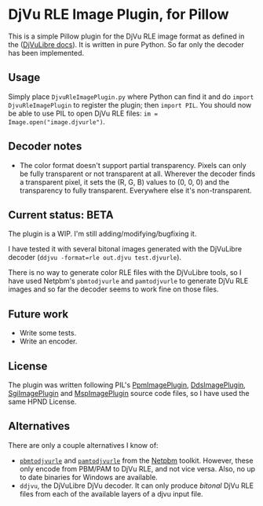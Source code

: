 # DjVu RLE Image Plugin, for Pillow
This is a simple Pillow plugin for the DjVu RLE image format as defined in the ([DjVuLibre docs](http://djvu.sourceforge.net/doc/man/csepdjvu.html)). It is written in pure Python. So far only the decoder has been implemented.

## Usage
Simply place `DjvuRleImagePlugin.py` where Python can find it and do `import DjvuRleImagePlugin` to register the plugin; then `import PIL`. You should now be able to use PIL to open DjVu RLE files: `im = Image.open("image.djvurle")`.

## Decoder notes
- The color format doesn't support partial transparency. Pixels can only be fully transparent or not transparent at all. Wherever the decoder finds a transparent pixel, it sets the (R, G, B) values to (0, 0, 0) and the transparency to fully transparent. Everywhere else it's non-transparent.

## Current status: BETA
The plugin is a WIP. I'm still adding/modifying/bugfixing it.

I have tested it with several bitonal images generated with the DjVuLibre decoder (`ddjvu -format=rle out.djvu test.djvurle`).

There is no way to generate color RLE files with the DjVuLibre tools, so I have used Netpbm's `pbmtodjvurle` and `pamtodjvurle` to generate DjVu RLE images and so far the decoder seems to work fine on those files.

## Future work
- Write some tests.
- Write an encoder.

## License
The plugin was written following PIL's [PpmImagePlugin](https://github.com/python-pillow/Pillow/blob/master/src/PIL/PpmImagePlugin.py), [DdsImagePlugin](https://github.com/python-pillow/Pillow/blob/master/docs/example/DdsImagePlugin.py), [SgiImagePlugin](https://pillow.readthedocs.io/en/stable/_modules/PIL/SgiImagePlugin.html) and [MspImagePlugin](https://pillow.readthedocs.io/en/stable/_modules/PIL/MspImagePlugin.html) source code files, so I have used the same HPND License.

## Alternatives
There are only a couple alternatives I know of:
- [`pbmtodjvurle`](http://netpbm.sourceforge.net/doc/pbmtodjvurle.html) and [`pamtodjvurle`](http://netpbm.sourceforge.net/doc/pamtodjvurle.html) from the [Netpbm](http://netpbm.sourceforge.net/) toolkit. However, these only encode from PBM/PAM to DjVu RLE, and not vice versa. Also, no up to date binaries for Windows are available.
- `ddjvu`, the DjVuLibre DjVu decoder. It can only produce _bitonal_ DjVu RLE files from each of the available layers of a djvu input file.
